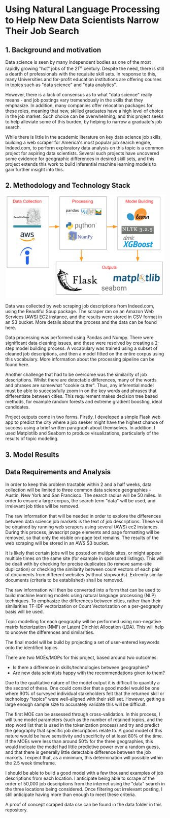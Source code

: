 # Using Natural Language Processing to Help New Data Scientists Narrow Their Job Search

## 1. Background and motivation
Data science is seen by many independent bodies as one of the most rapidly growing
"hot" jobs of the 21$^{st}$ century. Despite the need, there is still a dearth of
professionals with the requisite skill sets. In response to this, many Universities
and for-profit education institutions are offering courses in topics such as "data
science" and "data analytics".

However, there is a lack of consensus as to what "data science" really means - and
job postings vary tremendously in the skills that they emphasize. In addition,
many companies offer relocation packages for these roles, meaning that new, skilled
graduates have a high level of choice in the job market. Such choice can be overwhelming,
and this project seeks to help alleviate some of this burden, by helping to narrow
a graduate's job search.

While there is little in the academic literature on key data science job skills,
building a web scraper for America's most popular job search engine, Indeed.com, to
perform exploratory data analysis on this topic is a common project for aspiring
data scientists. Several such projects have uncovered some evidence for geographic
differences in desired skill sets, and this project extends this work to build
inferential machine learning models to gain further insight into this.

## 2. Methodology and Technology Stack

![Technologies](/images/TechStack.PNG?raw=true "TechnologyStack")

Data was collected by web scraping job descriptions from Indeed.com, using the
Beautiful Soup package. The scraper ran on an Amazon Web Services (AWS) EC2 instance,
and the results were stored in CSV format in an S3 bucket. More details about the
process and the data can be found here.

Data processing was performed using Pandas and Numpy. There were significant data cleaning
issues, and these were resolved by creating a 2-step model building process. A vocabulary
was trained using a subset of cleaned job descriptions, and then a model fitted on the entire
corpus using this vocabulary. More information about the processing pipeline can be found here.

Another challenge that had to be overcome was the similarity of job descriptions. Whilst there
are detectable differences, many of the words and phrases are somewhat "cookie cutter". Thus, any
inferential model must be able to successfully zoom in on the key words and phrases that differentiate
between cities. This requirement makes decision tree based methods, for example random forests and
extreme gradient boosting, ideal candidates.

Project outputs come in two forms. Firstly, I developed a simple Flask web app to predict the
city where a job seeker might have the highest chance of success using a brief written paragraph
about themselves. In addition, I used Matplotlib and Seaborn to produce visualizations, particularly
of the results of topic modeling.

## 3. Model Results

## Data Requirements and Analysis
In order to keep this problem tractable within 2 and a half weeks, data collection
will be limited to three common data science geographies - Austin, New York and San
Francisco. The search radius will be 50 miles. In order to ensure a large corpus,
the search term "data" will be used, and irrelevant job titles will be removed.

The raw information that will be needed in order to explore the differences between
data science job markets is the text of job descriptions. These will be obtained
by running web scrapers using several (AWS) ec2 instances. During this process,
javascript page elements and page formatting will be removed, so that only the
visible on-page text remains. The results of the web scraping will be stored in an
AWS S3 bucket.

It is likely that certain jobs will be posted on multiple sites, or might appear
multiple times on the same site (for example in sponsored listings). This will be
dealt with by checking for precise duplicates (to remove same-site duplication)
or checking the similarity between count vectors of each pair of documents from
different websites (without stopwords). Extremly similar documents (criteria to
be established) shall be removed.

The raw information will then be converted into a form that can be used to build
machine learning models using natural language processing (NLP) techniques. To
emphasize the differences between cities, rather than their similarities TF-IDF
vectorization or Count Vectorization on a per-geography basis will be used.

Topic modelling for each geography will be performed using non-negative matrix
factorization (NMF) or Latent Dirichlet Allocation (LDA). This will help to uncover
the differences and similarities.

The final model will be build by projecting a set of user-entered keywords onto
the identified topics.

There are two MOEs/MOPs for this project, based around two outcomes:
- Is there a difference in skills/technologies between geographies?
- Are new data scientists happy with the recommendations given to them?

Due to the qualitative nature of the model output it is difficult to quantify a
the second of these. One could consider that a good model would be one where 90%
of surveyed individual stakeholders felt that the returned skill or technology
"topics" were well-aligned with their skill set. However, getting a large enough
sample size to accurately validate this will be difficult.

The first MOE can be assessed through cross-validation. In this process, I will
tune model parameters (such as the number of retained topics, and the stop word
list that is used in the tokenization process) and try and predict
the geography that specific job descriptions relate to. A good model of this
nature would be have sensitivity and specificity of at least 80% of the time.
If the MOEs were less than around 50% for the three geographies, this would
indicate the model had little predictive power over a random guess, and that
there is generally little detectable difference between the job markets. I expect
that, as a minimum, this determination will possible within the 2.5 week timeframe.

I should be able to build a good model with a few thousand examples of job descriptions
from each location. I anticipate being able to scrape of the order of 50,000 job
descriptions from the internet using the "data" search in the three locations
being considered. Once filtering out irrelevant posting, I still anticipate having
more than enough to meet these criteria.

A proof of concept scraped data csv can be found in the data folder in this
repository.
